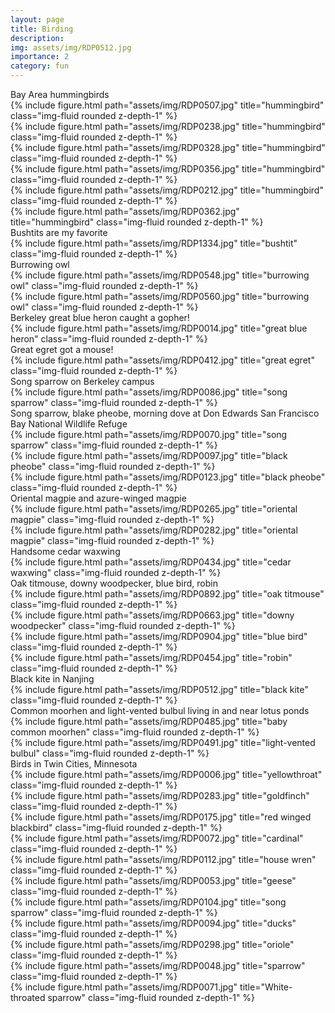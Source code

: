 ```yaml
---
layout: page
title: Birding
description: 
img: assets/img/RDP0512.jpg
importance: 2
category: fun
---
```

<div class="caption">
    Bay Area hummingbirds

<div class="row align-items-center">
    <div class="col-sm-6 mt-md-0">
        {% include figure.html path="assets/img/RDP0507.jpg" title="hummingbird" class="img-fluid rounded z-depth-1" %}
    </div>
    <div class="col-sm-6 mt-md-0">
        {% include figure.html path="assets/img/RDP0238.jpg" title="hummingbird" class="img-fluid rounded z-depth-1" %}
    </div>
</div>

<div class="row align-items-center">
    <div class="col-sm-6 mt-md-0">
        {% include figure.html path="assets/img/RDP0328.jpg" title="hummingbird" class="img-fluid rounded z-depth-1" %}
    </div>
    <div class="col-sm-6 mt-md-0">
        {% include figure.html path="assets/img/RDP0356.jpg" title="hummingbird" class="img-fluid rounded z-depth-1" %}
    </div>
</div>

<div class="row align-items-center">
    <div class="col-sm mt-3 mt-md-0">
        {% include figure.html path="assets/img/RDP0212.jpg" title="hummingbird" class="img-fluid rounded z-depth-1" %}
    </div>
</div>

<div class="row align-items-center">
    <div class="col-sm mt-3 mt-md-0">
        {% include figure.html path="assets/img/RDP0362.jpg" title="hummingbird" class="img-fluid rounded z-depth-1" %}
    </div>
</div>

<div class="caption">
    Bushtits are my favorite

<div class="container">
  <div class="row align-items-center">
    <div class="col-sm-2">
    </div>
    <div class="col-sm-8">
        {% include figure.html path="assets/img/RDP1334.jpg" title="bushtit" class="img-fluid rounded z-depth-1" %}
    </div>
    <div class="col-sm-3">
    </div>
  </div>

<div class="caption">
    Burrowing owl

<div class="container">
  <div class="row align-items-center">
    <div class="col-sm-2">
    </div>
    <div class="col-sm-8">
        {% include figure.html path="assets/img/RDP0548.jpg" title="burrowing owl" class="img-fluid rounded z-depth-1" %}
    </div>
    <div class="col-sm-3">
    </div>
  </div>
<div class="row align-items-center">
    <div class="col-sm mt-3 mt-md-0">
        {% include figure.html path="assets/img/RDP0560.jpg" title="burrowing owl" class="img-fluid rounded z-depth-1" %}
    </div>
</div>


<div class="caption">
    Berkeley great blue heron caught a gopher!

<div class="row align-items-center">
    <div class="col-sm mt-3 mt-md-0">
        {% include figure.html path="assets/img/RDP0014.jpg" title="great blue heron" class="img-fluid rounded z-depth-1" %}
    </div>
</div>

<div class="caption">
    Great egret got a mouse!

<div class="row align-items-center">
    <div class="col-sm mt-3 mt-md-0">
        {% include figure.html path="assets/img/RDP0412.jpg" title="great egret" class="img-fluid rounded z-depth-1" %}
    </div>
</div>

<div class="caption">
    Song sparrow on Berkeley campus

<div class="container">
  <div class="row align-items-center">
    <div class="col-sm-2">
    </div>
    <div class="col-sm-8">
        {% include figure.html path="assets/img/RDP0086.jpg" title="song sparrow" class="img-fluid rounded z-depth-1" %}
    </div>
    <div class="col-sm-3">
    </div>
  </div>

<div class="caption">
    Song sparrow, blake pheobe, morning dove at Don Edwards San Francisco Bay National Wildlife Refuge

<div class="row align-items-center">
    <div class="col-sm mt-3 mt-md-0">
        {% include figure.html path="assets/img/RDP0070.jpg" title="song sparrow" class="img-fluid rounded z-depth-1" %}
    </div>
</div>

<div class="row align-items-center">
    <div class="col-sm mt-3 mt-md-0">
        {% include figure.html path="assets/img/RDP0097.jpg" title="black pheobe" class="img-fluid rounded z-depth-1" %}
    </div>
</div>

<div class="row align-items-center">
    <div class="col-sm mt-3 mt-md-0">
        {% include figure.html path="assets/img/RDP0123.jpg" title="black pheobe" class="img-fluid rounded z-depth-1" %}
    </div>
</div>


<div class="caption">
    Oriental magpie and azure-winged magpie

<div class="row align-items-center">
    <div class="col-sm-6 mt-md-0">
        {% include figure.html path="assets/img/RDP0265.jpg" title="oriental magpie" class="img-fluid rounded z-depth-1" %}
    </div>
    <div class="col-sm-6 mt-md-0">
        {% include figure.html path="assets/img/RDP0282.jpg" title="oriental magpie" class="img-fluid rounded z-depth-1" %}
    </div>
</div>

<div class="caption">
    Handsome cedar waxwing

<div class="container">
  <div class="row align-items-center">
    <div class="col-sm-2">
    </div>
    <div class="col-sm-8">
        {% include figure.html path="assets/img/RDP0434.jpg" title="cedar waxwing" class="img-fluid rounded z-depth-1" %}
    </div>
    <div class="col-sm-3">
    </div>
  </div>

<div class="caption">
    Oak titmouse, downy woodpecker, blue bird, robin
</div>

<div class="container">
  <div class="row">
    <div class="col">
        {% include figure.html path="assets/img/RDP0892.jpg" title="oak titmouse" class="img-fluid rounded z-depth-1" %}
    </div>
    <div class="col">
        {% include figure.html path="assets/img/RDP0663.jpg" title="downy woodpecker" class="img-fluid rounded z-depth-1" %}
    </div>
    <div class="w-100">
    </div>
    <div class="col">
        {% include figure.html path="assets/img/RDP0904.jpg" title="blue bird" class="img-fluid rounded z-depth-1" %}
    </div>
    <div class="col">
        {% include figure.html path="assets/img/RDP0454.jpg" title="robin" class="img-fluid rounded z-depth-1" %}
    </div>
  </div>
</div>

<div class="caption">
    Black kite in Nanjing

<div class="row">
    <div class="col-sm mt-3 mt-md-0">
        {% include figure.html path="assets/img/RDP0512.jpg" title="black kite" class="img-fluid rounded z-depth-1" %}
    </div>
</div>

<div class="caption">
    Common moorhen and light-vented bulbul living in and near lotus ponds

<div class="row align-items-center">
    <div class="col-sm-6 mt-md-0">
        {% include figure.html path="assets/img/RDP0485.jpg" title="baby common moorhen" class="img-fluid rounded z-depth-1" %}
    </div>
    <div class="col-sm-6 mt-md-0">
        {% include figure.html path="assets/img/RDP0491.jpg" title="light-vented bulbul" class="img-fluid rounded z-depth-1" %}
    </div>
</div>

<div class="caption">
    Birds in Twin Cities, Minnesota
</div>

<div class="container">
  <div class="row">
    <div class="col">
        {% include figure.html path="assets/img/RDP0006.jpg" title="yellowthroat" class="img-fluid rounded z-depth-1" %}
    </div>
    <div class="col">
        {% include figure.html path="assets/img/RDP0283.jpg" title="goldfinch" class="img-fluid rounded z-depth-1" %}
    </div>
    <div class="w-100">
    </div>
    <div class="col">
        {% include figure.html path="assets/img/RDP0175.jpg" title="red winged blackbird" class="img-fluid rounded z-depth-1" %}
    </div>
    <div class="col">
        {% include figure.html path="assets/img/RDP0072.jpg" title="cardinal" class="img-fluid rounded z-depth-1" %}
    </div>
  </div>
</div>

<div class="row">
    <div class="col-sm mt-3 mt-md-0">
        {% include figure.html path="assets/img/RDP0112.jpg" title="house wren" class="img-fluid rounded z-depth-1" %}
    </div>
</div>

<div class="row">
    <div class="col-sm mt-3 mt-md-0">
        {% include figure.html path="assets/img/RDP0053.jpg" title="geese" class="img-fluid rounded z-depth-1" %}
    </div>
</div>

<div class="row">
    <div class="col-sm mt-3 mt-md-0">
        {% include figure.html path="assets/img/RDP0104.jpg" title="song sparrow" class="img-fluid rounded z-depth-1" %}
    </div>
</div>

<div class="row">
    <div class="col-sm mt-3 mt-md-0">
        {% include figure.html path="assets/img/RDP0094.jpg" title="ducks" class="img-fluid rounded z-depth-1" %}
    </div>
</div>

<div class="row">
    <div class="col-sm mt-3 mt-md-0">
        {% include figure.html path="assets/img/RDP0298.jpg" title="oriole" class="img-fluid rounded z-depth-1" %}
    </div>
</div>

<div class="row">
    <div class="col-sm mt-3 mt-md-0">
        {% include figure.html path="assets/img/RDP0048.jpg" title="sparrow" class="img-fluid rounded z-depth-1" %}
    </div>
</div>

<div class="row">
    <div class="col-sm mt-3 mt-md-0">
        {% include figure.html path="assets/img/RDP0071.jpg" title="White-throated sparrow" class="img-fluid rounded z-depth-1" %}
    </div>
</div>
